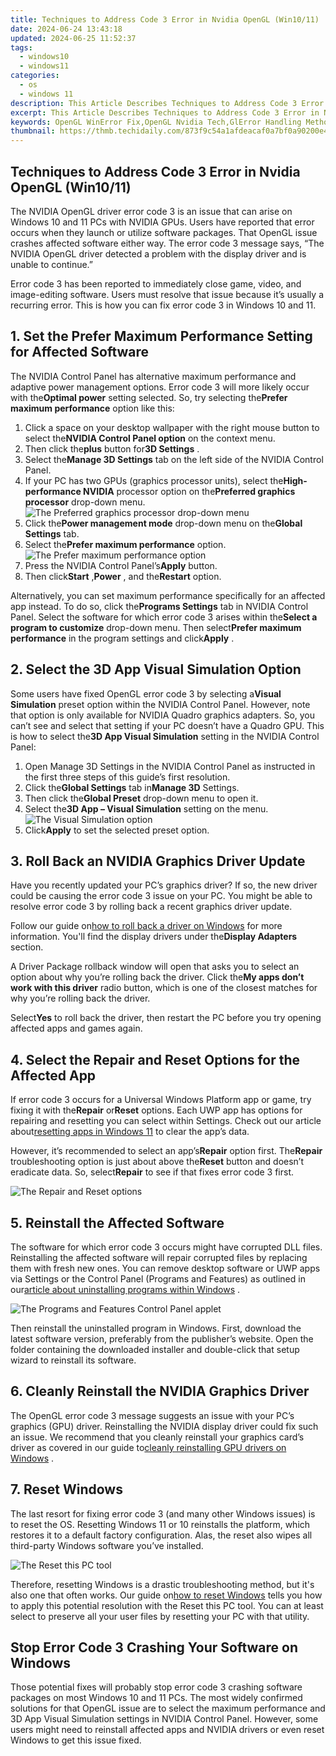 ```yaml
---
title: Techniques to Address Code 3 Error in Nvidia OpenGL (Win10/11)
date: 2024-06-24 13:43:18
updated: 2024-06-25 11:52:37
tags:
  - windows10
  - windows11
categories:
  - os
  - windows 11
description: This Article Describes Techniques to Address Code 3 Error in Nvidia OpenGL (Win10/11)
excerpt: This Article Describes Techniques to Address Code 3 Error in Nvidia OpenGL (Win10/11)
keywords: OpenGL WinError Fix,OpenGL Nvidia Tech,GlError Handling Methods,Win10 OpenGL Issue Resolution,OpenGL Code 3 Solution,OpenGL Nvidia Graphics Error,WinX Error OpenGL Techniques
thumbnail: https://thmb.techidaily.com/873f9c54a1afdeacaf0a7bf0a90200e4a3988d1889abd1b7bd114686effc9882.jpg
---
```


## Techniques to Address Code 3 Error in Nvidia OpenGL (Win10/11)

 The NVIDIA OpenGL driver error code 3 is an issue that can arise on Windows 10 and 11 PCs with NVIDIA GPUs. Users have reported that error occurs when they launch or utilize software packages. That OpenGL issue crashes affected software either way. The error code 3 message says, “The NVIDIA OpenGL driver detected a problem with the display driver and is unable to continue.”

 Error code 3 has been reported to immediately close game, video, and image-editing software. Users must resolve that issue because it’s usually a recurring error. This is how you can fix error code 3 in Windows 10 and 11.

## 1\. Set the Prefer Maximum Performance Setting for Affected Software

 The NVIDIA Control Panel has alternative maximum performance and adaptive power management options. Error code 3 will more likely occur with the**Optimal power** setting selected. So, try selecting the**Prefer maximum performance** option like this:

1. Click a space on your desktop wallpaper with the right mouse button to select the**NVIDIA Control Panel option** on the context menu.
2. Then click the**plus** button for**3D Settings** .
3. Select the**Manage 3D Settings** tab on the left side of the NVIDIA Control Panel.
4. If your PC has two GPUs (graphics processor units), select the**High-performance NVIDIA** processor option on the**Preferred graphics processor** drop-down menu.  
![The Preferred graphics processor drop-down menu](https://static1.makeuseofimages.com/wordpress/wp-content/uploads/2023/03/preferred-graphics-processor-option.jpg)
5. Click the**Power management mode** drop-down menu on the**Global Settings** tab.
6. Select the**Prefer maximum performance** option.  
![The Prefer maximum performance option](https://static1.makeuseofimages.com/wordpress/wp-content/uploads/2023/03/prefer-maximum-performance-option.jpg)
7. Press the NVIDIA Control Panel’s**Apply** button.
8. Then click**Start** ,**Power** , and the**Restart** option.

 Alternatively, you can set maximum performance specifically for an affected app instead. To do so, click the**Programs Settings** tab in NVIDIA Control Panel. Select the software for which error code 3 arises within the**Select a program to customize** drop-down menu. Then select**Prefer maximum performance** in the program settings and click**Apply** .

## 2\. Select the 3D App Visual Simulation Option

 Some users have fixed OpenGL error code 3 by selecting a**Visual Simulation** preset option within the NVIDIA Control Panel. However, note that option is only available for NVIDIA Quadro graphics adapters. So, you can’t see and select that setting if your PC doesn’t have a Quadro GPU. This is how to select the**3D App Visual Simulation** setting in the NVIDIA Control Panel:

1. Open Manage 3D Settings in the NVIDIA Control Panel as instructed in the first three steps of this guide’s first resolution.
2. Click the**Global Settings** tab in**Manage 3D** Settings.
3. Then click the**Global Preset** drop-down menu to open it.
4. Select the**3D App – Visual Simulation** setting on the menu.  
![The Visual Simulation option](https://static1.makeuseofimages.com/wordpress/wp-content/uploads/2023/03/visual-simulation-setting-1.jpg)
5. Click**Apply** to set the selected preset option.

## 3\. Roll Back an NVIDIA Graphics Driver Update

 Have you recently updated your PC’s graphics driver? If so, the new driver could be causing the error code 3 issue on your PC. You might be able to resolve error code 3 by rolling back a recent graphics driver update.

 Follow our guide on[how to roll back a driver on Windows](https://www.makeuseof.com/how-to-roll-back-a-driver-in-windows-10/.) for more information. You'll find the display drivers under the**Display Adapters** section.

 A Driver Package rollback window will open that asks you to select an option about why you’re rolling back the driver. Click the**My apps don’t work with this driver** radio button, which is one of the closest matches for why you’re rolling back the driver.

 Select**Yes** to roll back the driver, then restart the PC before you try opening affected apps and games again.

## 4\. Select the Repair and Reset Options for the Affected App

 If error code 3 occurs for a Universal Windows Platform app or game, try fixing it with the**Repair** or**Reset** options. Each UWP app has options for repairing and resetting you can select within Settings. Check out our article about[resetting apps in Windows 11](https://www.makeuseof.com/windows-reset-app/) to clear the app’s data.

 However, it’s recommended to select an app’s**Repair** option first. The**Repair** troubleshooting option is just about above the**Reset** button and doesn’t eradicate data. So, select**Repair** to see if that fixes error code 3 first.

![The Repair and Reset options](https://static1.makeuseofimages.com/wordpress/wp-content/uploads/2023/03/the-repair-and-reset-options.jpg)

## 5\. Reinstall the Affected Software

 The software for which error code 3 occurs might have corrupted DLL files. Reinstalling the affected software will repair corrupted files by replacing them with fresh new ones. You can remove desktop software or UWP apps via Settings or the Control Panel (Programs and Features) as outlined in our[article about uninstalling programs within Windows](https://www.makeuseof.com/windows-11-different-ways-to-uninstall-software/) .

![The Programs and Features Control Panel applet](https://static1.makeuseofimages.com/wordpress/wp-content/uploads/2023/03/programs-and-features3.jpg)

 Then reinstall the uninstalled program in Windows. First, download the latest software version, preferably from the publisher’s website. Open the folder containing the downloaded installer and double-click that setup wizard to reinstall its software.

## 6\. Cleanly Reinstall the NVIDIA Graphics Driver

 The OpenGL error code 3 message suggests an issue with your PC’s graphics (GPU) driver. Reinstalling the NVIDIA display driver could fix such an issue. We recommend that you cleanly reinstall your graphics card’s driver as covered in our guide to[cleanly reinstalling GPU drivers on Windows](https://www.makeuseof.com/how-to-cleanly-install-and-reinstall-gpu-drivers-on-windows/) .

## 7\. Reset Windows

 The last resort for fixing error code 3 (and many other Windows issues) is to reset the OS. Resetting Windows 11 or 10 reinstalls the platform, which restores it to a default factory configuration. Alas, the reset also wipes all third-party Windows software you’ve installed.

![The Reset this PC tool](https://static1.makeuseofimages.com/wordpress/wp-content/uploads/2023/03/reset-this-pc-tool.jpg)

 Therefore, resetting Windows is a drastic troubleshooting method, but it's also one that often works. Our guide on[how to reset Windows](https://www.makeuseof.com/tag/4-ways-factory-reset-windows-computer/#:~:text=If%20you're%20on%20Windows,Windows%2011%20and%20Windows%2010.) tells you how to apply this potential resolution with the Reset this PC tool. You can at least select to preserve all your user files by resetting your PC with that utility.

## Stop Error Code 3 Crashing Your Software on Windows

 Those potential fixes will probably stop error code 3 crashing software packages on most Windows 10 and 11 PCs. The most widely confirmed solutions for that OpenGL issue are to select the maximum performance and 3D App Visual Simulation settings in NVIDIA Control Panel. However, some users might need to reinstall affected apps and NVIDIA drivers or even reset Windows to get this issue fixed.

<ins class="adsbygoogle"
     style="display:block"
     data-ad-format="autorelaxed"
     data-ad-client="ca-pub-7571918770474297"
     data-ad-slot="1223367746"></ins>



<ins class="adsbygoogle"
     style="display:block"
     data-ad-client="ca-pub-7571918770474297"
     data-ad-slot="8358498916"
     data-ad-format="auto"
     data-full-width-responsive="true"></ins>
